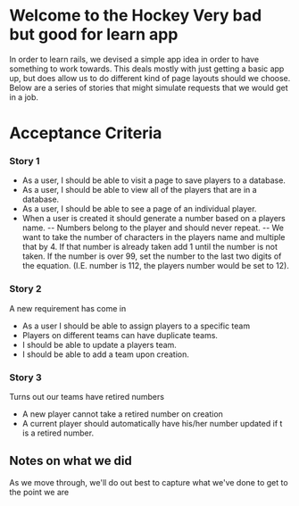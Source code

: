 # Welcome to the Hockey Very bad but good for learn app
In order to learn rails, we devised a simple app idea in order to have something to work towards. This deals mostly with just getting a basic app up, but does allow us to do different kind of page layouts should we choose. Below are a series of stories that might simulate requests that we would get in a job.

# Acceptance Criteria

### Story 1
- As a user, I should be able to visit a page to save players to a database.
- As a user, I should be able to view all of the players that are in a database.
- As a user, I should be able to see a page of an individual player.
- When a user is created it should generate a number based on a players name. 
-- Numbers belong to the player and should never repeat.
-- We want to take the number of characters in the players name and multiple that by 4. If that number is already taken add 1 until the number is not taken. If the number is over 99, set the number to the last two digits of the equation. (I.E. number is 112, the players number would be set to 12).

### Story 2
A new requirement has come in
- As a user I should be able to assign players to a specific team
- Players on different teams can have duplicate teams.
- I should be able to update a players team.
- I should be able to add a team upon creation.

### Story 3
Turns out our teams have retired numbers
- A new player cannot take a retired number on creation
- A current player should automatically have his/her number updated if t is a retired number.

## Notes on what we did
As we move through, we'll do out best to capture what we've done to get to the point we are
